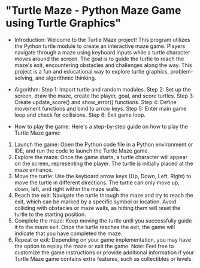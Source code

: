 # "Turtle Maze - Python Maze Game using Turtle Graphics"
- Introduction:
Welcome to the Turtle Maze project! This program utilizes the Python turtle module to create an interactive maze game. Players navigate through a maze using keyboard inputs while a turtle character moves around the screen. The goal is to guide the turtle to reach the maze's exit, encountering obstacles and challenges along the way. This project is a fun and educational way to explore turtle graphics, problem-solving, and algorithmic thinking.

- Algorithm:
Step 1: Import turtle and random modules.
Step 2: Set up the screen, draw the maze, create the player, goal, and score turtles.
Step 3: Create update_score() and show_error() functions.
Step 4: Define movement functions and bind to arrow keys.
Step 5: Enter main game loop and check for collisions.
Step 6: Exit game loop.

- How to play the game:
  Here's a step-by-step guide on how to play the Turtle Maze game:
1. Launch the game: Open the Python code file in a Python environment or IDE, and run the code to launch the Turtle Maze game.
2. Explore the maze: Once the game starts, a turtle character will appear on the screen, representing the player. The turtle is initially placed at the maze entrance.
3. Move the turtle: Use the keyboard arrow keys (Up, Down, Left, Right) to move the turtle in different directions. The turtle can only move up, down, left, and right within the maze walls.
4. Reach the exit: Navigate the turtle through the maze and try to reach the exit, which can be marked by a specific symbol or location. Avoid colliding with obstacles or maze walls, as hitting them will reset the turtle to the starting position.
5. Complete the maze: Keep moving the turtle until you successfully guide it to the maze exit. Once the turtle reaches the exit, the game will indicate that you have completed the maze.
6. Repeat or exit: Depending on your game implementation, you may have the option to replay the maze or exit the game.
Note: Feel free to customize the game instructions or provide additional information if your Turtle Maze game contains extra features, such as collectibles or levels.
